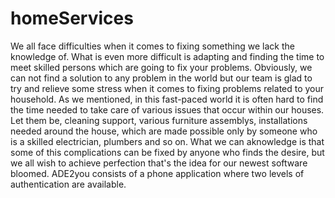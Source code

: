 # homeServices
We all face difficulties when it comes to fixing something we lack the knowledge of. What is even more difficult is adapting and finding the time to meet skilled persons which are going to fix your problems. Obviously, we can not find a solution to any problem in the world but our team is glad to try and relieve some stress when it comes to fixing problems related to your household. 
As we mentioned, in this fast-paced world it is often hard to find the time needed to take care of various issues that occur within our houses. Let them be, cleaning support, various furniture assemblys, installations needed around the house, which are made possible only by someone who is a skilled electrician, plumbers and so on. What we can aknowledge is that some of this complications can be fixed by anyone who finds the desire, but we all wish to achieve perfection that's the idea for our newest software bloomed. 
ADE2you consists of a phone application where two levels of authentication are available.
